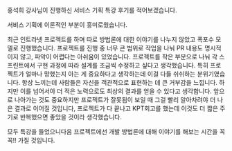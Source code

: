 <p>홍석희 강사님이 진행하신 서비스 기획 특강 후기를 적어보겠습니다. </p>
<p>서비스 기획에 이론적인 부분이 흥미로웠습니다.</p>
<p>최근 인트라넷 프로젝트를 하며 따로 방법론에 대한 이야기를 나누지 않았고 폭포수 모델로 진행했습니다.
프로젝트를 진행 중 너무 큰 범위로 작업을 나눠 PR 내용도 명시적이지 않고, 파악이 어렵다는 아쉬움이 있었습니다. 
프로젝트를 작은 부분으로 나눠 각 스프린트에서 구현 과정에 따라 설계를 조금씩 수정하고 싶다고 생각했습니다. 
특히 프로젝트가 얼마나 망했는지 아는 게 중요하다고 생각하는데 이걸 다들 쉬쉬하는 분위기였습니다.
항상 느끼는데 사람들은 자신을 객관적으로 표현하는 데 큰 거부감을 느낍니다. 하지만 이를 넘어서야 더 적은 노력으로도 최상의 결과를 얻을 수 있다고 생각합니다. 앞으로 나아가는 것도 중요하지만 프로젝트가 잘못됨이 보일 때 그걸 빨리 알아차려야 더 나은 결과로 이어질 것입니다,
프로젝트가 다 끝나고 KPT회고를 했는데 이것도 더 짧은 주기로 반복했으면 좋았을 것이라 생각했습니다.</p>
<p>모두 특강을 들었으니다음 프로젝트에선 개발 방법론에 대해 이야기를 해보는 시간을 꼭꼭!! 가질 것입니다.</p>